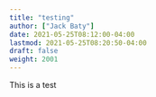 ```yaml
---
title: "testing"
author: ["Jack Baty"]
date: 2021-05-25T08:12:00-04:00
lastmod: 2021-05-25T08:20:50-04:00
draft: false
weight: 2001
---
```


This is a test

[//]: # "Exported with love from a post written in Org mode"
[//]: # "- https://github.com/kaushalmodi/ox-hugo"
